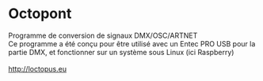 # Octopont
Programme de conversion de signaux DMX/OSC/ARTNET <br/>
Ce programme a été conçu pour être utilisé avec un Entec PRO USB pour la partie DMX, et fonctionner sur un système sous Linux (ici Raspberry) <br/>
<br/>
http://loctopus.eu
